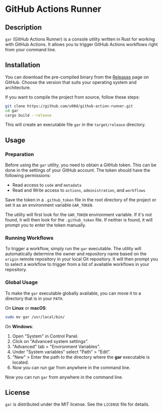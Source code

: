 # GitHub Actions Runner

## Description

`gar` (GitHub Actions Runner) is a console utility written in Rust for working with GitHub Actions. It allows you to trigger GitHub Actions workflows right from your command line.

## Installation

You can download the pre-compiled binary from the [Releases](https://github.com/s00d/github-action-runner/releases) page on GitHub. Choose the version that suits your operating system and architecture.

If you want to compile the project from source, follow these steps:

```bash
git clone https://github.com/s00d/github-action-runner.git
cd gar
cargo build --release
```

This will create an executable file `gar` in the `target/release` directory.

## Usage

### Preparation

Before using the `gar` utility, you need to obtain a GitHub token. This can be done in the settings of your GitHub account. The token should have the following permissions:

-  Read access to `code` and `metadata`
-  Read and Write access to `actions`, `administration`, and `workflows`

Save the token in a `.github_token` file in the root directory of the project or set it as an environment variable `GAR_TOKEN`.

The utility will first look for the `GAR_TOKEN` environment variable. If it's not found, it will then look for the `.github_token` file. If neither is found, it will prompt you to enter the token manually.

### Running Workflows

To trigger a workflow, simply run the `gar` executable. The utility will automatically determine the owner and repository name based on the `origin` remote repository in your local Git repository. It will then prompt you to select a workflow to trigger from a list of available workflows in your repository.

### Global Usage

To make the `gar` executable globally available, you can move it to a directory that is in your `PATH`.

On **Linux** or **macOS**:

```bash
sudo mv gar /usr/local/bin/
```

On **Windows**:

1. Open "System" in Control Panel.
2. Click on "Advanced system settings".
3. "Advanced" tab > "Environment Variables".
4. Under "System variables" select "Path" > "Edit".
5. "New" > Enter the path to the directory where the **gar** executable is located.
6. Now you can run gar from anywhere in the command line.



Now you can run `gar` from anywhere in the command line.

## License

`gar` is distributed under the MIT license. See the `LICENSE` file for details.